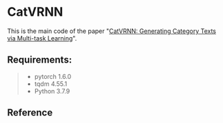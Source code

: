 # CatVRNN

This is the main code of the paper "[CatVRNN: Generating Category Texts via Multi-task Learning]()". 


## Requirements:
> * pytorch 1.6.0 
> * tqdm 4.55.1
> * Python 3.7.9

## Reference
> 